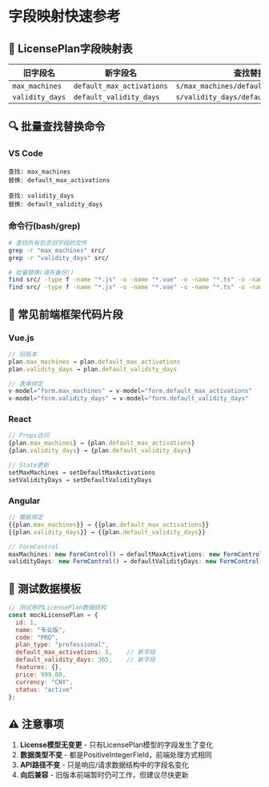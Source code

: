 # 字段映射快速参考

## 🔄 LicensePlan字段映射表

| 旧字段名 | 新字段名 | 查找替换命令 |
|---------|---------|-------------|
| `max_machines` | `default_max_activations` | `s/max_machines/default_max_activations/g` |
| `validity_days` | `default_validity_days` | `s/validity_days/default_validity_days/g` |

## 🔍 批量查找替换命令

### VS Code
```
查找: max_machines
替换: default_max_activations

查找: validity_days  
替换: default_validity_days
```

### 命令行(bash/grep)
```bash
# 查找所有包含旧字段的文件
grep -r "max_machines" src/
grep -r "validity_days" src/

# 批量替换(请先备份!)
find src/ -type f -name "*.js" -o -name "*.vue" -o -name "*.ts" -o -name "*.tsx" | xargs sed -i 's/max_machines/default_max_activations/g'
find src/ -type f -name "*.js" -o -name "*.vue" -o -name "*.ts" -o -name "*.tsx" | xargs sed -i 's/validity_days/default_validity_days/g'
```

## 📱 常见前端框架代码片段

### Vue.js
```javascript
// 旧版本
plan.max_machines → plan.default_max_activations
plan.validity_days → plan.default_validity_days

// 表单绑定
v-model="form.max_machines" → v-model="form.default_max_activations"
v-model="form.validity_days" → v-model="form.default_validity_days"
```

### React
```javascript
// Props访问
{plan.max_machines} → {plan.default_max_activations}
{plan.validity_days} → {plan.default_validity_days}

// State更新
setMaxMachines → setDefaultMaxActivations
setValidityDays → setDefaultValidityDays
```

### Angular
```typescript
// 模板绑定
{{plan.max_machines}} → {{plan.default_max_activations}}
{{plan.validity_days}} → {{plan.default_validity_days}}

// FormControl
maxMachines: new FormControl() → defaultMaxActivations: new FormControl()
validityDays: new FormControl() → defaultValidityDays: new FormControl()
```

## 🧪 测试数据模板

```javascript
// 测试用的LicensePlan数据结构
const mockLicensePlan = {
  id: 1,
  name: "专业版",
  code: "PRO", 
  plan_type: "professional",
  default_max_activations: 5,    // 新字段
  default_validity_days: 365,    // 新字段
  features: {},
  price: 999.00,
  currency: "CNY",
  status: "active"
};
```

## ⚠️ 注意事项

1. **License模型无变更** - 只有LicensePlan模型的字段发生了变化
2. **数据类型不变** - 都是PositiveIntegerField，前端处理方式相同
3. **API路径不变** - 只是响应/请求数据结构中的字段名变化
4. **向后兼容** - 旧版本前端暂时仍可工作，但建议尽快更新
